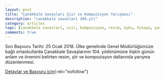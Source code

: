 ```yaml
---
layout: post
title: "Çanakkale Savaşları Şiir ve Kompozisyon Yarışması"
description: "canakkale savaslari 104.yil"
category: articles
tags: [canakkale savaslari, siir, kompozisyon, resim, oyku, hikaye, yarisma]
comments: true
---
```


Son Başvuru Tarihi: 25 Ocak 2018.
Ülke genelinde Genel Müdürlüğümüze bağlı ortaokullarda Çanakkale Savaşlarının 104.
yıldönümüne ilişkin günün anlam ve önemini belirten resim, şiir ve kompozisyon dallarında yarışma
düzenlenmesi.

[Detaylar ve Başvuru için](http://sehitenginekerortaokulu.meb.k12.tr/meb_iys_dosyalar/17/06/717471/dosyalar/2018_11/13230515_YANAKKALE_RESYM_YYYR_KOMP.pdf){:rel="nofollow"}